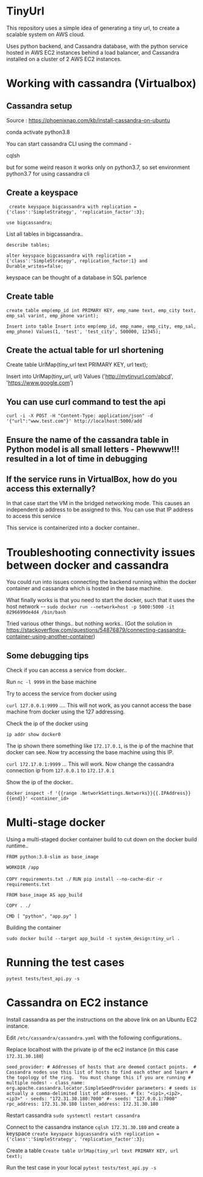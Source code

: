 # TinyUrl
This repository uses a simple idea of generating a tiny url, to create a scalable system on AWS cloud. 

Uses python backend, and Cassandra database, with the python service hosted in AWS EC2 instances behind a load balancer, and Cassandra installed on a cluster of 2 AWS EC2 instances. 

# Working with cassandra (Virtualbox)


## Cassandra setup
Source : https://phoenixnap.com/kb/install-cassandra-on-ubuntu

conda activate python3.8<p>

You can start cassandra CLI using the command - 
<p>cqlsh<p>
but for some weird reason it works only on python3.7, so set environment python3.7 for using cassandra cli

## Create a keyspace
` create keyspace bigcassandra with replication = {'class':'SimpleStrategy', 'replication_factor':3};`

`use bigcassandra;`

List all tables in bigcassandra..

`describe tables;`

`alter keyspace bigcassandra with replication = {'class':'SimpleStrategy', replication_factor:1} and Durable_writes=false;`

keyspace can be thought of a database in SQL parlence

## Create table
`create table emp(emp_id int PRIMARY KEY, emp_name text, emp_city text, emp_sal varint, emp_phone varint);`

`Insert into table
Insert into emp(emp_id, emp_name, emp_city, emp_sal, emp_phone) Values(1, 'test', 'test_city', 500000, 12345);
`


## Create the actual table for url shortening
Create table UrlMap(tiny_url text PRIMARY KEY, url text);

Insert into UrlMap(tiny_url, url) Values ('http://mytinyurl.com/abcd', 'https://www.google.com')

## You can use curl command to test the api

`curl -i -X POST -H "Content-Type: application/json" -d '{"url":"www.test.com"}' http://localhost:5000/add`

## Ensure the name of the cassandra table in Python model is all small letters - Phewww!!! resulted in a lot of time in debugging

## If the service runs in VirtualBox, how do you access this externally?

In that case start the VM in the bridged networking mode. This causes an independent ip address to be assigned to this. You can use that IP address to access this service

This service is containerized into a docker container..

# Troubleshooting connectivity issues between docker and cassandra

You could run into issues connecting the backend running within the docker container and cassandra which is hosted in the base machine.

What finally works is that you need to start the docker, such that it uses the host network --
`sudo docker run --network=host -p 5000:5000 -it 0296699de4d4 /bin/bash`

Tried various other things.. but nothing works..
(Got the solution in https://stackoverflow.com/questions/54876879/connecting-cassandra-container-using-another-container)

## Some debugging tips

Check if you can access a service from docker..

Run
`nc -l 9999` in the base machine

Try to access the service from docker using

`curl 127.0.0.1:9999` .... This will not work, as you cannot access the base machine from docker using the 127 addressing.

Check the ip of the docker using

`ip addr show docker0`

The ip shown there something like `172.17.0.1`, is the ip of the machine that docker can see. Now try accessing the base machine using this IP.

`curl 172.17.0.1:9999` ... This will work. Now change the cassandra connection ip from `127.0.0.1` to `172.17.0.1`

Show the ip of the docker..

`docker inspect -f '{{range .NetworkSettings.Networks}}{{.IPAddress}}{{end}}' <container_id>`

# Multi-stage docker

Using a multi-staged docker container build to cut down on the docker build runtime..


`FROM python:3.8-slim as base_image`

`WORKDIR /app`

`COPY requirements.txt ./`
`RUN pip install --no-cache-dir -r requirements.txt`

`FROM base_image AS app_build`

`COPY . ./`

`CMD [ "python", "app.py" ]`

Building the container

`sudo docker build --target app_build -t system_design:tiny_url .`

# Running the test cases
`pytest tests/test_api.py -s`

# Cassandra on EC2 instance
Install cassandra as per the instructions on the above link on an Ubuntu EC2 instance.

Edit `/etc/cassandra/cassandra.yaml` with the following configurations..

Replace localhost with the private ip of the ec2 instance (in this case `172.31.30.180`)

``
seed_provider:
    # Addresses of hosts that are deemed contact points. 
    # Cassandra nodes use this list of hosts to find each other and learn
    # the topology of the ring.  You must change this if you are running
    # multiple nodes!
    - class_name: org.apache.cassandra.locator.SimpleSeedProvider
      parameters:
          # seeds is actually a comma-delimited list of addresses.
          # Ex: "<ip1>,<ip2>,<ip3>"
          - seeds: "172.31.30.180:7000"
          #- seeds: "127.0.0.1:7000"
rpc_address: 172.31.30.180
listen_address: 172.31.30.180
``

Restart cassandra `sudo systemctl restart cassandra`

Connect to the cassandra instance
`cqlsh 172.31.30.180` and create a keyspace `create keyspace bigcassandra with replication = {'class':'SimpleStrategy', 'replication_factor':3};`

Create a table 
`Create table UrlMap(tiny_url text PRIMARY KEY, url text);`

Run the test case in your local `pytest tests/test_api.py -s`